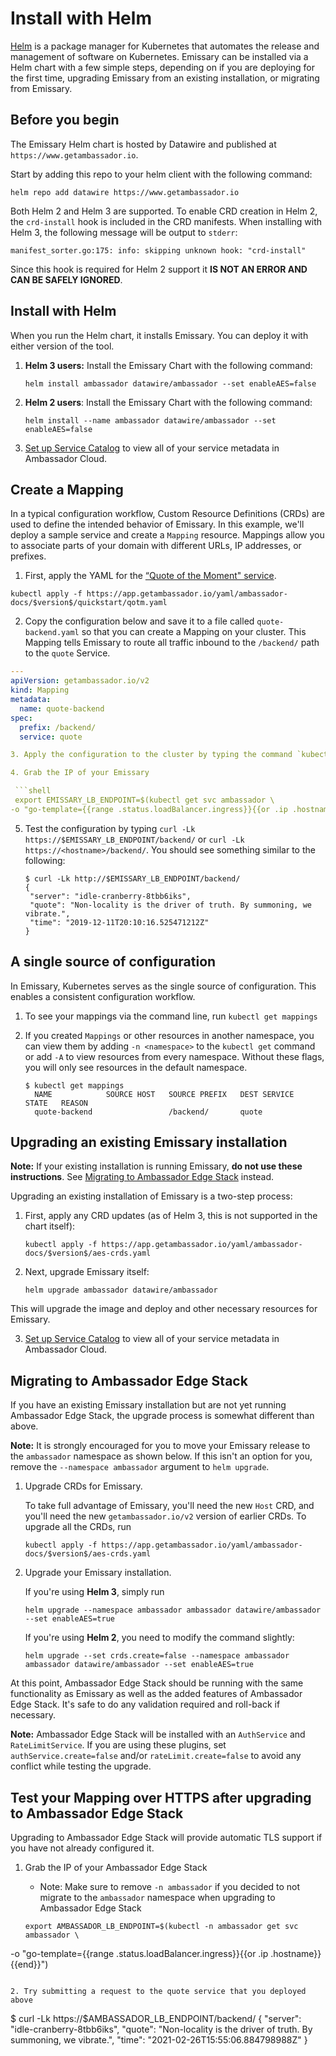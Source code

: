 # Install with Helm

[Helm](https://helm.sh) is a package manager for Kubernetes that automates the release and management of software on Kubernetes. Emissary can be installed via a Helm chart with a few simple steps, depending on if you are deploying for the first time, upgrading Emissary from an existing installation, or migrating from Emissary.

## Before you begin

The Emissary Helm chart is hosted by Datawire and published at `https://www.getambassador.io`.

Start by adding this repo to your helm client with the following command:

```
helm repo add datawire https://www.getambassador.io
```

Both Helm 2 and Helm 3 are supported. To enable CRD creation in Helm 2, the `crd-install` hook is included in the CRD manifests. When installing with Helm 3, the following message will be output to `stderr`:
```
manifest_sorter.go:175: info: skipping unknown hook: "crd-install"
```
Since this hook is required for Helm 2 support it **IS NOT AN ERROR AND CAN BE SAFELY IGNORED**.

## Install with Helm

When you run the Helm chart, it installs Emissary. You can
deploy it with either version of the tool.

1. **Helm 3 users:** Install the Emissary Chart with the following command:

   ```
   helm install ambassador datawire/ambassador --set enableAES=false
   ```

2. **Helm 2 users**: Install the Emissary Chart with the following command:

   ```
   helm install --name ambassador datawire/ambassador --set enableAES=false
   ```

3. [Set up Service Catalog](../../../tutorials/getting-started/#2-routing-traffic-from-the-edge) to view all of your service metadata in Ambassador Cloud.

## Create a Mapping

In a typical configuration workflow, Custom Resource Definitions (CRDs) are used to define the intended behavior of Emissary. In this example, we'll deploy a sample service and create a `Mapping` resource. Mappings allow you to associate parts of your domain with different URLs, IP addresses, or prefixes.

1. First, apply the YAML for the [“Quote of the Moment" service](https://github.com/datawire/quote).

  ```
  kubectl apply -f https://app.getambassador.io/yaml/ambassador-docs/$version$/quickstart/qotm.yaml
  ```

2. Copy the configuration below and save it to a file called `quote-backend.yaml` so that you can create a Mapping on your cluster. This Mapping tells Emissary to route all traffic inbound to the `/backend/` path to the `quote` Service.

  ```yaml
  ---
  apiVersion: getambassador.io/v2
  kind: Mapping
  metadata:
    name: quote-backend
  spec:
    prefix: /backend/
    service: quote

3. Apply the configuration to the cluster by typing the command `kubectl apply -f quote-backend.yaml`.

4. Grab the IP of your Emissary

   ```shell
   export EMISSARY_LB_ENDPOINT=$(kubectl get svc ambassador \
  -o "go-template={{range .status.loadBalancer.ingress}}{{or .ip .hostname}}{{end}}")
   ```

5. Test the configuration by typing `curl -Lk https://$EMISSARY_LB_ENDPOINT/backend/` or `curl -Lk https://<hostname>/backend/`. You should see something similar to the following:

   ```
   $ curl -Lk http://$EMISSARY_LB_ENDPOINT/backend/
   {
    "server": "idle-cranberry-8tbb6iks",
    "quote": "Non-locality is the driver of truth. By summoning, we vibrate.",
    "time": "2019-12-11T20:10:16.525471212Z"
   }

## A single source of configuration

In Emissary, Kubernetes serves as the single source of
configuration. This enables a consistent configuration workflow.

1. To see your mappings via the command line, run `kubectl get mappings`

2. If you created `Mappings` or other resources in another namespace, you can view them by adding `-n <namespace>` to the `kubectl get` command or add `-A` to view resources from every namespace. Without these flags, you will only see resources in the default namespace.

   ```
   $ kubectl get mappings
     NAME            SOURCE HOST   SOURCE PREFIX   DEST SERVICE   STATE   REASON
     quote-backend                 /backend/       quote
   ```

## Upgrading an existing Emissary installation

**Note:** If your existing installation is running Emissary, **do not use these instructions**. See [Migrating to Ambassador Edge Stack](#migrating-to-aesproductname) instead.

Upgrading an existing installation of Emissary is a two-step process:

1. First, apply any CRD updates (as of Helm 3, this is not supported in the chart itself):

   ```
   kubectl apply -f https://app.getambassador.io/yaml/ambassador-docs/$version$/aes-crds.yaml
   ```

2. Next, upgrade Emissary itself:

   ```
   helm upgrade ambassador datawire/ambassador
   ```

  This will upgrade the image and deploy and other necessary resources for Emissary.

3. [Set up Service Catalog](../../../tutorials/getting-started/#3-connect-your-cluster-to-ambassador-cloud) to view all of your service metadata in Ambassador Cloud.

## Migrating to Ambassador Edge Stack

If you have an existing Emissary installation but are not yet running Ambassador Edge Stack, the upgrade process is somewhat different than above.

**Note:** It is strongly encouraged for you to move your Emissary release to the `ambassador` namespace as shown below. If this isn't an option for you, remove the `--namespace ambassador` argument to `helm upgrade`.

1. Upgrade CRDs for Emissary.

   To take full advantage of Emissary, you'll need the new `Host` CRD, and you'll need the new `getambassador.io/v2` version of earlier CRDs. To upgrade all the CRDs, run

   ```
   kubectl apply -f https://app.getambassador.io/yaml/ambassador-docs/$version$/aes-crds.yaml
   ```

2. Upgrade your Emissary installation.

   If you're using **Helm 3**, simply run

   ```
   helm upgrade --namespace ambassador ambassador datawire/ambassador --set enableAES=true
   ```

   If you're using **Helm 2**, you need to modify the command slightly:

   ```
   helm upgrade --set crds.create=false --namespace ambassador ambassador datawire/ambassador --set enableAES=true
   ```

At this point, Ambassador Edge Stack should be running with the same functionality as Emissary as well as the added features of Ambassador Edge Stack. It's safe to do any validation required and roll-back if necessary.

**Note:** Ambassador Edge Stack will be installed with an `AuthService` and `RateLimitService`. If you are using these plugins, set `authService.create=false` and/or `rateLimit.create=false` to avoid any conflict while testing the upgrade.

## Test your Mapping over HTTPS after upgrading to Ambassador Edge Stack

Upgrading to Ambassador Edge Stack will provide automatic TLS support if you have not already configured it.

1. Grab the IP of your Ambassador Edge Stack
   - Note: Make sure to remove `-n ambassador` if you decided to not migrate to the `ambassador` namespace when upgrading to Ambassador Edge Stack

   ```shell
   export AMBASSADOR_LB_ENDPOINT=$(kubectl -n ambassador get svc ambassador \
  -o "go-template={{range .status.loadBalancer.ingress}}{{or .ip .hostname}}{{end}}")
   ```

2. Try submitting a request to the quote service that you deployed above

   ```
   $ curl -Lk https://$AMBASSADOR_LB_ENDPOINT/backend/
   {
     "server": "idle-cranberry-8tbb6iks",
     "quote": "Non-locality is the driver of truth. By summoning, we vibrate.",
     "time": "2021-02-26T15:55:06.884798988Z"
   }
   ```
